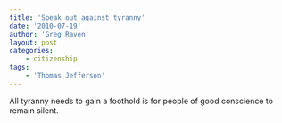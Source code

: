 ```yaml
---
title: 'Speak out against tyranny'
date: '2010-07-19'
author: 'Greg Raven'
layout: post
categories:
    - citizenship
tags:
    - 'Thomas Jefferson'
---
```


All tyranny needs to gain a foothold is for people of good conscience to remain silent.